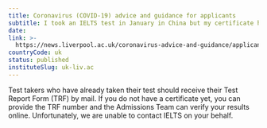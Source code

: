 ```yaml
---
title: Coronavirus (COVID-19) advice and guidance for applicants
subtitle: I took an IELTS test in January in China but my certificate hasn’t been issued to me yet. Can the University contact IELTS for this information?
date:  
link: >-
  https://news.liverpool.ac.uk/coronavirus-advice-and-guidance/applicants/
countryCode: uk
status: published
instituteSlug: uk-liv.ac
---
```

Test takers who have already taken their test should receive their Test Report Form (TRF) by mail. If you do not have a certificate yet, you can provide the TRF number and the Admissions Team can verify your results online. Unfortunately, we are unable to contact IELTS on your behalf.
